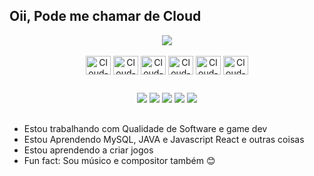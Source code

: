 ## Oii, Pode me chamar de Cloud


<div align=center>
  <img src="https://github-readme-stats.vercel.app/api?username=CloudCryyy&show_icons=true&theme=tokyonight">
  <div style="display: inline_block"><br>
    <img align="center" alt="Cloud-Js" height="30" width="40" src="https://cdn.jsdelivr.net/gh/devicons/devicon/icons/javascript/javascript-plain.svg">
    <img align="center" alt="Cloud-HTML" height="30" width="40" src="https://cdn.jsdelivr.net/gh/devicons/devicon/icons/html5/html5-plain.svg">
    <img align="center" alt="Cloud-CSS" height="30" width="40" src="https://cdn.jsdelivr.net/gh/devicons/devicon/icons/css3/css3-plain.svg">
    <img align="center" alt="Cloud-Bootstrap" height="30" width="40" src="https://cdn.jsdelivr.net/gh/devicons/devicon/icons/bootstrap/bootstrap-plain.svg">
    <a href="https://github.com/CloudCryyy/BotDiscord1"><img align="center" alt="Cloud-DiscordJS" height="30" width="40" src="https://cdn.jsdelivr.net/gh/devicons/devicon/icons/discordjs/discordjs-plain.svg"></a>
    <img align="center" alt="Cloud-Git" height="30" width="40" src="https://cdn.jsdelivr.net/gh/devicons/devicon/icons/git/git-plain.svg">
  </div>
  
 ##
  <a href="https://www.tiktok.com/@cloudcryy?is_from_webapp=1&sender_device=pc" target="_blank"><img src="https://img.shields.io/badge/TikTok-000000?style=for-the-badge&logo=tiktok&logoColor=white" target="_blank"></a>
  <a href="https://www.instagram.com/cloudcrycoding/" target="_blank"><img src="https://img.shields.io/badge/-Instagram-%23E4405F?style=for-the-badge&logo=instagram&logoColor=white" target="_blank"></a>
  <a href = "mailto:cloudcryy@gmail.com"><img src="https://img.shields.io/badge/-Gmail-%23333?style=for-the-badge&logo=gmail&logoColor=white" target="_blank"></a>
  <a href="https://www.linkedin.com/in/cloudcry/" target="_blank"><img src="https://img.shields.io/badge/-LinkedIn-%230077B5?style=for-the-badge&logo=linkedin&logoColor=white" target="_blank"></a>
  <a href="https://cloudcryyy.github.io/index.html" target="_blank"><img src="https://img.shields.io/badge/website-000000?style=for-the-badge&logo=About.me&logoColor=white" target="_blank"></a>
</div>

##  
- Estou trabalhando com Qualidade de Software e game dev
- Estou Aprendendo MySQL, JAVA e Javascript React e outras coisas
- Estou aprendendo a criar jogos
- Fun fact: Sou músico e compositor também 😊
